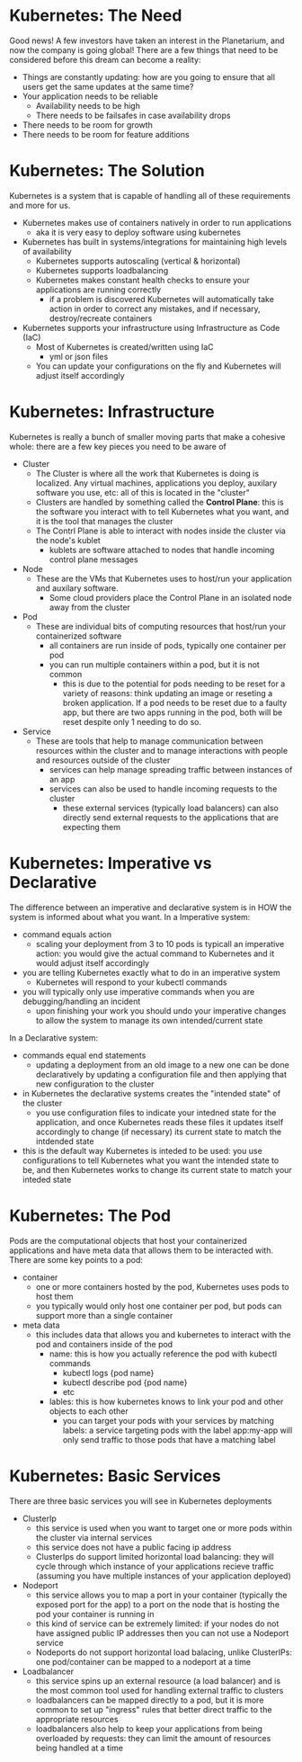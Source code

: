 # Kubernetes: The Need
Good news! A few investors have taken an interest in the Planetarium, and now the company is going global! There are a few things that need to be considered before this dream can become a reality:
- Things are constantly updating: how are you going to ensure that all users get the same updates at the same time?
- Your application needs to be reliable
    - Availability needs to be high
    - There needs to be failsafes in case availability drops
- There needs to be room for growth
- There needs to be room for feature additions


# Kubernetes: The Solution
Kubernetes is a system that is capable of handling all of these requirements and more for us.
- Kubernetes makes use of containers natively in order to run applications
    - aka it is very easy to deploy software using kubernetes
- Kubernetes has built in systems/integrations for maintaining high levels of availability
    - Kubernetes supports autoscaling (vertical & horizontal)
    - Kubernetes supports loadbalancing
    - Kubernetes makes constant health checks to ensure your applications are running correctly
        - if a problem is discovered Kubernetes will automatically take action in order to correct any mistakes, and if necessary, destroy/recreate containers
- Kubernetes supports your infrastructure using Infrastructure as Code (IaC)
    - Most of Kubernetes is created/written using IaC
        - yml or json files
    - You can update your configurations on the fly and Kubernetes will adjust itself accordingly

# Kubernetes: Infrastructure
Kubernetes is really a bunch of smaller moving parts that make a cohesive whole: there are a few key pieces you need to be aware of
- Cluster
    - The Cluster is where all the work that Kubernetes is doing is localized. Any virtual machines, applications you deploy, auxilary software you use, etc: all of this is located in the "cluster"
    - Clusters are handled by something called the **Control Plane**: this is the software you interact with to tell Kubernetes what you want, and it is the tool that manages the cluster
    - The Contrl Plane is able to interact with nodes inside the cluster via the node's kublet
        - kublets are software attached to nodes that handle incoming control plane messages
- Node
    - These are the VMs that Kubernetes uses to host/run your application and auxilary software. 
        - Some cloud providers place the Control Plane in an isolated node away from the cluster
- Pod
    - These are individual bits of computing resources that host/run your containerized software
        - all containers are run inside of pods, typically one container per pod
        - you can run multiple containers within a pod, but it is not common
            - this is due to the potential for pods needing to be reset for a variety of reasons: think updating an image or reseting a broken application. If a pod needs to be reset due to a faulty app, but there are two apps running in the pod, both will be reset despite only 1 needing to do so.
- Service
    - These are tools that help to manage communication between resources within the cluster and to manage interactions with people and resources outside of the cluster
        - services can help manage spreading traffic between instances of an app
        - services can also be used to handle incoming requests to the cluster
            - these external services (typically load balancers) can also directly send external requests to the
            applications that are expecting them

# Kubernetes: Imperative vs Declarative
The difference between an imperative and declarative system is in HOW the system is informed about what you want. In a Imperative system:
- command equals action
    - scaling your deployment from 3 to 10 pods is typicall an imperative action: you would give the actual command to Kubernetes and it would adjust itself accordingly
- you are telling Kubernetes exactly what to do in an imperative system
    - Kubernetes will respond to your kubectl commands
- you will typically only use imperative commands when you are debugging/handling an incident
    - upon finishing your work you should undo your imperative changes to allow the system to manage its own intended/current state

In a Declarative system:
- commands equal end statements
    - updating a deployment from an old image to a new one can be done declaratively by updating a configuration file and then applying that new configuration to the cluster
- in Kubernetes the declarative systems creates the "intended state" of the cluster
    - you use configuration files to indicate your intedned state for the application, and once Kubernetes reads these files it updates itself accordingly to change (if necessary) its current state to match the intdended state
- this is the default way Kubernetes is inteded to be used: you use configurations to tell Kubernetes what you want the intended state to be, and then Kubernetes works to change its current state to match your inteded state

# Kubernetes: The Pod
Pods are the computational objects that host your containerized applications and have meta data that allows them to be interacted with. There are some key points to a pod:
- container
    - one or more containers hosted by the pod, Kubernetes uses pods to host them
    - you typically would only host one container per pod, but pods can support more than a single container
- meta data
    - this includes data that allows you and kubernetes to interact with the pod and containers inside of the pod
        - name: this is how you actually reference the pod with kubectl commands
            - kubectl logs {pod name}
            - kubectl describe pod {pod name}
            - etc
        - lables: this is how kubernetes knows to link your pod and other objects to each other
            - you can target your pods with your services by matching labels: a service targeting pods with the label app:my-app will only send traffic to those pods that have a matching label

# Kubernetes: Basic Services
There are three basic services you will see in Kubernetes deployments
- ClusterIp
    - this service is used when you want to target one or more pods within the cluster via internal services
    - this service does not have a public facing ip address
    - ClusterIps do support limited horizontal load balancing: they will cycle through which instance of your applications recieve traffic (assuming you have multiple instances of your application deployed)
- Nodeport
    - this service allows you to map a port in your container (typically the exposed port for the app) to a port on the node that is hosting the pod your container is running in
    - this kind of service can be extremely limited: if your nodes do not have assigned public IP addresses then you can not use a Nodeport service
    - Nodeports do not support horizontal load balacing, unlike ClusterIPs: one pod/container can be mapped to a nodeport at a time
- Loadbalancer
    - this service spins up an external resource (a load balancer) and is the most common tool used for handling external traffic to clusters
    - loadbalancers can be mapped directly to a pod, but it is more common to set up "ingress" rules that better direct traffic to the appropriate resources
    - loadbalancers also help to keep your applications from being overloaded by requests: they can limit the amount of resources being handled at a time